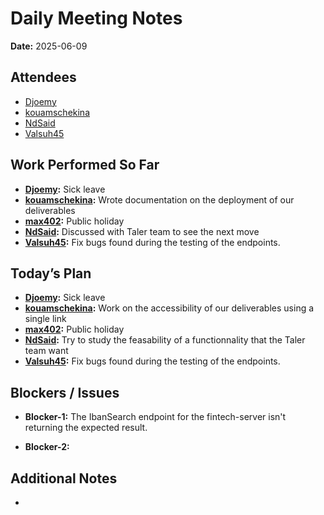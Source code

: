 # 
# # 
# Daily Meeting Notes

**Date:** 2025-06-09

## Attendees
- [Djoemy](https://github.com/Djoemy)
- [kouamschekina](https://github.com/kouamschekina)
- [NdSaid](https://github.com/NdSaid)
- [Valsuh45](https://github.com/Valsuh45)

## Work Performed So Far
- **[Djoemy](https://github.com/Djoemy):** Sick leave
- **[kouamschekina](https://github.com/kouamschekina):** Wrote documentation on the deployment of our deliverables
- **[max402](https://github.com/max402):** Public holiday
- **[NdSaid](https://github.com/NdSaid):** Discussed with Taler team to see the next move
- **[Valsuh45](https://github.com/Valsuh45):** Fix bugs found during the testing of the endpoints.

## Today’s Plan
- **[Djoemy](https://github.com/Djoemy):** Sick leave
- **[kouamschekina](https://github.com/kouamschekina):** Work on the accessibility of our deliverables using a single link
- **[max402](https://github.com/max402):** Public holiday
- **[NdSaid](https://github.com/NdSaid):** Try to study the feasability of a functionnality that the Taler team want
- **[Valsuh45](https://github.com/Valsuh45):** Fix bugs found during the testing of the endpoints.
## Blockers / Issues
- **Blocker-1:** The IbanSearch endpoint for the fintech-server isn't returning the expected result.

- **Blocker-2:** 

## Additional Notes
- 

